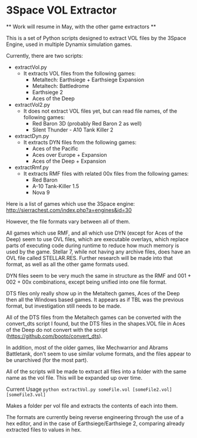 # 3Space VOL Extractor

** Work will resume in May, with the other game extractors ** 

This is a set of Python scripts designed to extract VOL files by the 3Space Engine, used in multiple Dynamix simulation games.

Currently, there are two scripts:
* extractVol.py
    * It extracts VOL files from the following games:
        * Metaltech: Earthsiege + Earthsiege Expansion
        * Metaltech: Battledrome
        * Earthsiege 2
        * Aces of the Deep
* extractVol2.py
    * It does not extract VOL files yet, but can read file names, of the following games:
        * Red Baron 3D (probably Red Baron 2 as well)
        * Silent Thunder - A10 Tank Killer 2
* extractDyn.py
    * It extracts DYN files from the following games:
        * Aces of the Pacific
        * Aces over Europe + Expansion
        * Aces of the Deep + Expansion
* extractRmf.py
    * It extracts RMF files with related 00x files from the following games:
        * Red Baron
        * A-10 Tank-Killer 1.5
        * Nova 9

Here is a list of games which use the 3Space engine: http://sierrachest.com/index.php?a=engines&id=30

However, the file formats vary between all of them.

All games which use RMF, and all which use DYN (except for Aces of the Deep) seem to use OVL files, which are executable overlays, which replace parts of executing code during runtime to reduce how much memory is used by the game. Stellar 7, while not having any archive files, does have an OVL file called STELLAR.RES. Further research will be made into that format, as well as all the other game formats used.

DYN files seem to be very much the same in structure as the RMF and 001 + 002 + 00x combinations, except being unified into one file format.

DTS files only really show up in the Metaltech games, Aces of the Deep then all the Windows based games. It appears as if TBL was the previous format, but investigation still needs to be made.

All of the DTS files from the Metaltech games can be converted with the convert_dts script I found, but the DTS files in the shapes.VOL file in Aces of the Deep do not convert with the script (https://github.com/booto/convert_dts).

In addition, most of the older games, like Mechwarrior and Abrams Battletank, don't seem to use similar volume formats, and the files appear to be unarchived (for the most part).

All of the scripts will be made to extract all files into a folder with the same name as the vol file. This will be expanded up over time.

Current Usage
  `python extractVol.py someFile.vol [someFile2.vol] [someFile3.vol]`

Makes a folder per vol file and extracts the contents of each into them.

The formats are currently being reverse engineering through the use of a hex editor, and in the case of Earthsiege/Earthsiege 2, comparing already extracted files to values in hex.
